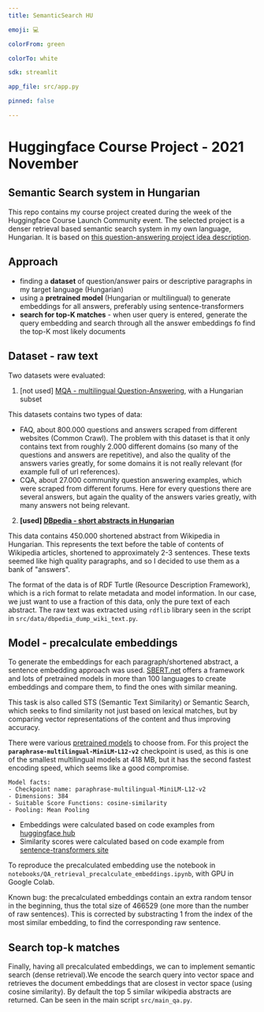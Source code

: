 ```yaml
---
title: SemanticSearch HU

emoji: 💻

colorFrom: green

colorTo: white

sdk: streamlit

app_file: src/app.py

pinned: false

---
```


# Huggingface Course Project - 2021 November
## Semantic Search system in Hungarian

This repo contains my course project created during the week of the Huggingface Course Launch Community event. The selected project is a denser retrieval based semantic search system in my own language, Hungarian. It is based on [this question-answering project idea description](https://discuss.huggingface.co/t/build-a-question-answering-system-in-your-own-language/11570/2).

## Approach
- finding a **dataset** of question/answer pairs or descriptive paragraphs in my target language (Hungarian)
- using a **pretrained model** (Hungarian or multilingual) to generate embeddings for all answers, preferably using sentence-transformers
- **search for top-K matches** - when user query is entered, generate the query embedding and search through all the answer embeddings fo find the top-K most likely documents

## Dataset - raw text

Two datasets were evaluated:
1. [not used] [MQA - multilingual Question-Answering](https://huggingface.co/datasets/clips/mqa), with a Hungarian subset

This datasets contains two types of data:
* FAQ, about 800.000 questions and answers scraped from different websites (Common Crawl). The problem with this dataset is that it only contains text from roughly 2.000 different domains (so many of the questions and answers are repetitive), and also the quality of the answers varies greatly, for some domains it is not really relevant (for example full of url references).
* CQA, about 27.000 community question answering examples, which were scraped from different forums. Here for every questions there are several answers, but again the quality of the answers varies greatly, with many answers not being relevant.

2. **[used] [DBpedia - short abstracts in Hungarian](https://databus.dbpedia.org/dbpedia/text/short-abstracts)**

This data contains 450.000 shortened abstract from Wikipedia in Hungarian. This represents the text before the table of contents of Wikipedia articles, shortened to approximately 2-3 sentences. These texts seemed like high quality paragraphs, and so I decided to use them as a bank of "answers".

The format of the data is of RDF Turtle (Resource Description Framework), which is a rich format to relate metadata and model information. In our case, we just want to use a fraction of this data, only the pure text of each abstract. The raw text was extracted using `rdflib` library seen in the script in `src/data/dbpedia_dump_wiki_text.py`.

## Model - precalculate embeddings

To generate the embeddings for each paragraph/shortened abstract, a sentence embedding approach was used. [SBERT.net](https://www.sbert.net/index.html) offers a framework and lots of pretrained models in more than 100 languages to create embeddings and compare them, to find the ones with similar meaning.

This task is also called STS (Semantic Text Similarity) or Semantic Search, which seeks to find similarity not just based on lexical matches, but by comparing vector representations of the content and thus improving accuracy. 

There were various [pretrained models](https://www.sbert.net/docs/pretrained_models.html#sentence-embedding-models) to choose from. For this project the **`paraphrase-multilingual-MiniLM-L12-v2`** checkpoint is used, as this is one of the smallest multilingual models at 418 MB, but it has the second fastest encoding speed, which seems like a good compromise.

```
Model facts:
- Checkpoint name: paraphrase-multilingual-MiniLM-L12-v2 
- Dimensions: 384
- Suitable Score Functions: cosine-similarity
- Pooling: Mean Pooling
```

- Embeddings were calculated based on code examples from [huggingface hub](https://huggingface.co/sentence-transformers/paraphrase-multilingual-MiniLM-L12-v2)
- Similarity scores were calculated based on code example from [sentence-transformers site](https://www.sbert.net/examples/applications/semantic-search/README.html)

To reproduce the precalculated embedding use the notebook in `notebooks/QA_retrieval_precalculate_embeddings.ipynb`, with GPU in Google Colab.

Known bug: the precalculated embeddings contain an extra random tensor in the beginning, thus the total size of 466529 (one more than the number of raw sentences). This is corrected by substracting 1 from the index of the most similar embedding, to find the corresponding raw sentence.

## Search top-k matches

Finally, having all precalculated embeddings, we can to implement semantic search (dense retrieval).We encode the search query into vector space and retrieves the document embeddings that are closest in vector space (using cosine similarity). By default the top 5 similar wikipedia abstracts are returned. Can be seen in the main script `src/main_qa.py`.
